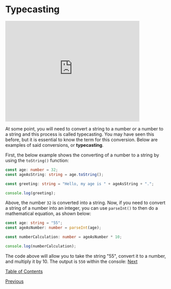 # Typecasting

<iframe width="420" height="315" src="https://player.vimeo.com/external/304904207.hd.mp4?s=baeb919465229b82e6e7931201be245bbbc3c7e3&profile_id=175" frameborder="0" allowfullscreen></iframe>

At some point, you will need to convert a string to a number or a number to a string and this process is called typecasting. You may have seen this before, but it is essential to know the term for this conversion. Below are examples of said conversions, or **typecasting**.

First, the below example shows the converting of a number to a string by using the `toString()` function:

```ts
const age: number = 32;
const ageAsString: string = age.toString();

const greeting: string = "Hello, my age is " + ageAsString + ".";

console.log(greeting);
```

Above, the number `32` is converted into a string.
Now, if you need to convert a string of a number into an integer, you can use `parseInt()` to then do a mathematical equation, as shown below:

```ts
const age: string = "55";
const ageAsNumber: number = parseInt(age);

const numberCalculation: number = ageAsNumber * 10;

console.log(numberCalculation);
```

The code above will allow you to take the string "55", convert it to a number, and multiply it by 10. The output is `550` within the console:
[Next](./9.md)

[Table of Contents](./README.md)

[Previous](./7.md)
